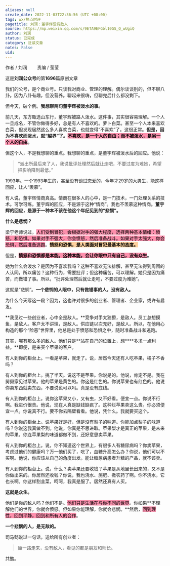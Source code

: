 ```yaml
---
aliases: null
create_date: 2022-11-03T22:36:56 (UTC +08:00)
tags: wx/热点时评
pagetitle: 刘润：董宇辉没有敌人
source: https://mp.weixin.qq.com/s/9ETA9EFGbl10GS_Q_wUgiQ
author: 刘润
status: 已完成
category: 泛读文章
notes: False
uid: 
---
```



作者 / 刘润        责编 / 莹莹

这是**刘润公众号**的第**1696**篇原创文章

我们的公号，是个商业号。只谈我对商业、管理的理解。偶尔谈谈别的，但不聊八卦。因为八卦有趣，但没营养。聊起来很嗨，但聊完后什么都没剩下。

但今天，破个例。**我想聊两句董宇辉被泼水的事。**

前几天，东方甄选山东行，董宇辉被路人泼水。这件事，其实很容易理解。一个人一旦成名，不管你做得多好，总是有人不喜欢的。萝卜白菜。甚至一个人本来喜欢白菜，但发现居然这么多人喜欢白菜，也就变得“不喜欢”了。这很正常。**但是，因为不喜欢而泼水，就“越界”了。<mark style="background: #FF5582A6;">不喜欢，是一个人的自由；而不被泼水，是另一个人的自由</mark>。**

但这个人，不是我想聊的重点。我想聊的重点，是董宇辉被泼水后的回应。他说：

> “派出所最后来了人，我说批评处理然后就让走吧，不要过度为难她，希望把影响降到最低。”

1993年。一个1993年生的，甚至没有谈过恋爱的，今年才29岁的大男生，能这样回应，让人“羡慕”。

有人说，董宇辉情商真高。情商在很多人的心中，是一门技术，一门处理关系的技术。可学可练。董宇辉的回应，不是源于这种“情商”。我也不羡慕这种情商。**董宇辉的回应，是源于一种本不该在他这个年纪见到的“悲悯”。**

**什么是悲悯？**

梁宁老师说过，<mark style="background: #FF5582A6;">人们受到冒犯，会根据对手的强大程度，选择两种基本情绪：愤怒，和恐惧。如果对手不强大，你会愤怒，然后准备战斗。如果对手太强大，你会恐惧，然后准备逃跑</mark>。**<mark style="background: #FFB86CA6;">愤怒和恐惧，是人类面对冒犯最基本的态度。</mark>**

但是，**<mark style="background: #FF5582A6;">愤怒和恐惧都是本能。这种本能，会让你眼中只有自己，没有众生</mark>。**

她为什么会泼水？是因为不喜欢我吗？这种不喜欢无法排解，甚至无法得到周围的人认同，所以痛苦？这种行为，需要批评；但这种痛苦，可以理解。她只是因为痛苦，而做错了事。所以，“批评处理然后就让走吧，不要过度为难她”。

这就是“悲悯”。**一个悲悯的人眼中，只有做错事的人，没有敌人。**

为什么今天写这一段？因为，这也许对很多的创业者、管理者、企业家，或许有启发。

**我见过一些创业者，心中全是敌人。**竞争对手太狡猾，是敌人。员工总想摸鱼，是敌人。客户太不讲理，是敌人。供应链以次充好，是敌人。所以，在他用心构造的那个“险恶”世界里，他总是处于愤怒和恐惧之中，随时准备战斗和逃跑。

其实，哪有那么多的敌人。他们只是**站在自己的位置上，想****多求一点利益。**即便，是来买个苹果的客户。

有人到你的柜台上。一看是苹果，就走了。说，居然今天还有人吃苹果，橘子不香吗？

有人到你的柜台上。挑了半天。说这不是苹果。你说是的。他说，肯定不是。我在舅舅家见过苹果。他的苹果是黄色的。你这是红色的。你说苹果也有红色的。他说你卖东西就卖东西，不要说谎可以吗。真是没有底线。

有人到你的柜台上。说你这苹果又小，又有虫，又不好看。便宜一点。你说不行啊。我进价很贵。他说，现在人真是缺钱缺疯了。这种烂苹果卖这么贵。你必须便宜一点。你说真不行。要不你去隔壁看看。他说，凭什么。我就要买这个。

有人到你的柜台上。说苹果好是好，但是没有梨子的味道。你能加点梨子的味道吗？你说这我真做不到。他说，你真是不思进取。苹果梨才是真正的苹果，是未来的苹果。你连苹果梨的味道都做不到，还好意思卖苹果。

有人到你的柜台上。说，你不知道这个世界上，有很多人有糖尿病吗？你卖苹果，考虑过他们的健康吗？万一他们买了，吃了，血糖升高怎么办？你说，他们可以不买啊。他说，你应该从自己的角度出发。能让糖尿病患者升糖的产品，就不该卖。

有人到你的柜台上。说，什么？卖苹果还要收钱？苹果是从地里长出来的，又不是你做出来的。你居然还收钱？你说，我也浇水、施肥、撒农药了啊。你不浇水，它也长啊。你这样割韭菜，呵呵，我真是服了。居然还真有人买。

**这就是众生。**

他们是你的敌人吗？他们不是。<mark style="background: #FF5582A6;">他们只是生活在与你不同的世界</mark>。你如果**不理解他们的世界，你就会愤怒。但如果你能理解，你就会悲悯。**然后，<mark style="background: #FF5582A6;">回到理性，回到平静，回到和所有人的合作</mark>。

**一个悲悯的人，是无敌的。**

司马懿说过一句话，送给所有创业者：

> 臣一路走来，没有敌人，看见的都是朋友和师长。

共勉。
